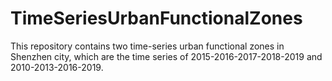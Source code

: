 # TimeSeriesUrbanFunctionalZones
This repository contains two time-series urban functional zones in Shenzhen city, which are the time series of 2015-2016-2017-2018-2019 and 2010-2013-2016-2019. 
